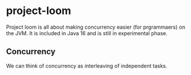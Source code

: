 # project-loom

Project loom is all about making concurrency easier (for prgrammaers) on the JVM. It is included in Java 16 and is still in experimental phase.

## Concurrency

We can think of concurrency as interleaving of independent tasks. 
